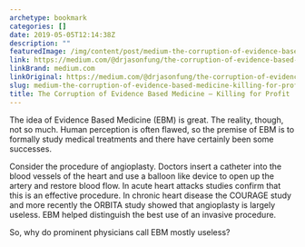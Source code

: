 ```yaml
---
archetype: bookmark
categories: []
date: 2019-05-05T12:14:38Z
description: ""
featuredImage: /img/content/post/medium-the-corruption-of-evidence-based-medicine-killing-for-profit.jpg
link: https://medium.com/@drjasonfung/the-corruption-of-evidence-based-medicine-killing-for-profit-41f2812b8704
linkBrand: medium.com
linkOriginal: https://medium.com/@drjasonfung/the-corruption-of-evidence-based-medicine-killing-for-profit-41f2812b8704
slug: medium-the-corruption-of-evidence-based-medicine-killing-for-profit
title: The Corruption of Evidence Based Medicine — Killing for Profit
---
```

The idea of Evidence Based Medicine (EBM) is great. The reality, though, not so much. Human perception is often flawed, so the premise of EBM is to formally study medical treatments and there have certainly been some successes.


Consider the procedure of angioplasty. Doctors insert a catheter into the blood vessels of the heart and use a balloon like device to open up the artery and restore blood flow. In acute heart attacks studies confirm that this is an effective procedure. In chronic heart disease the COURAGE study and more recently the ORBITA study showed that angioplasty is largely useless. EBM helped distinguish the best use of an invasive procedure.

So, why do prominent physicians call EBM mostly useless? 